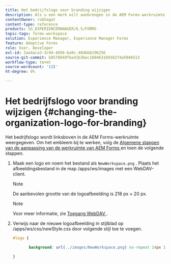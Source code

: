 ```yaml
---
title: Het bedrijfslogo voor branding wijzigen
description: Als u een merk wilt aanbrengen in de AEM Forms-werkruimte, kunt u het logo van uw organisatie opgeven door het standaardlogo aan te passen.
contentOwner: robhagat
content-type: reference
products: SG_EXPERIENCEMANAGER/6.5/FORMS
topic-tags: forms-workspace
solution: Experience Manager, Experience Manager Forms
feature: Adaptive Forms
role: User, Developer
exl-id: 3aa4aca3-3c94-4936-ba9c-484bbb196256
source-git-commit: b8576049fba41b3bec16046316938274a5046513
workflow-type: tm+mt
source-wordcount: '115'
ht-degree: 0%

---
```


# Het bedrijfslogo voor branding wijzigen {#changing-the-organization-logo-for-branding}

Het bedrijfslogo wordt linksboven in de AEM Forms-werkruimte weergegeven. Om het embleem bij te werken, volg de [ Algemene stappen van de aanpassing van de werkruimte van AEM Forms ](/help/forms/using/generic-steps-html-workspace-customization.md#generic-steps-for-html-workspace-customization) en toen de volgende stappen.

1. Maak een logo en noem het bestand als `NewWorkspace.png` . Plaats het afbeeldingsbestand in de map /apps/ws/images met een WebDAV-client.

   >[!NOTE]
   >
   >De aanbevolen grootte van de logoafbeelding is 218 px × 20 px.

   >[!NOTE]
   >
   >Voor meer informatie, zie [ Toegang WebDAV ](/help/sites-administering/webdav-access.md).

1. Verwijs naar de nieuwe logoafbeelding in stijlblad op /apps/ws/css/newStyle.css door volgende stijl toe te voegen.

   ```css
   #logo {
   
          background: url(../images/NewWorkspace.png) no-repeat 14px 11px;
   
   }
   ```

